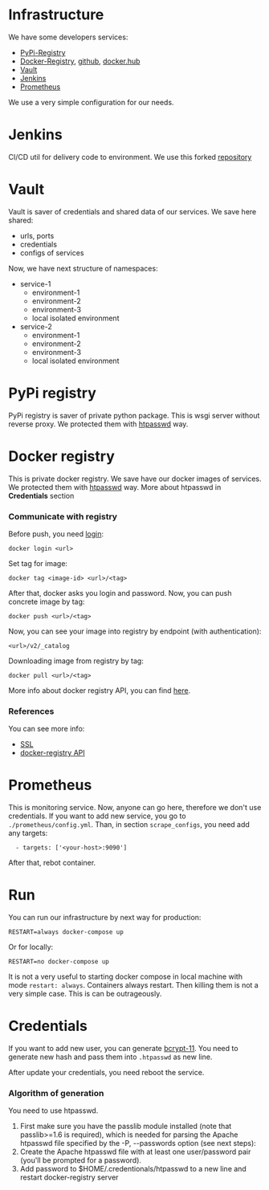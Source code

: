 # Infrastructure

We have some developers services:

- [PyPi-Registry](https://github.com/pypiserver/pypiserver)
- [Docker-Registry](https://docs.docker.com/registry/), [github](https://github.com/docker/distribution), [docker.hub](https://hub.docker.com/_/registry)
- [Vault](https://github.com/hashicorp)
- [Jenkins](https://www.jenkins.io/)
- [Prometheus](https://prometheus.io/)

We use a very simple configuration for our needs.

# Jenkins

CI/CD util for delivery code to environment. We use this forked [repository](https://github.com/U-Company/jenkins-docker-in-docker)

# Vault

Vault is saver of credentials and shared data of our services. We save here shared: 

- urls, ports
- credentials
- configs of services

Now, we have next structure of namespaces:

- service-1
    - environment-1
    - environment-2
    - environment-3
    - local isolated environment
- service-2
    - environment-1
    - environment-2
    - environment-3
    - local isolated environment
    
# PyPi registry

PyPi registry is saver of private python package. This is wsgi server without reverse proxy. We protected them with 
[htpasswd](https://httpd.apache.org/docs/2.4/programs/htpasswd.html) way. 

# Docker registry

This is private docker registry. We save have our docker images of services. We protected them with 
[htpasswd](https://httpd.apache.org/docs/2.4/programs/htpasswd.html) way. More about htpasswd in **Credentials** section

### Communicate with registry

Before push, you need [login](https://docs.docker.com/engine/reference/commandline/login/):

    docker login <url>
    
Set tag for image:

    docker tag <image-id> <url>/<tag>

After that, docker asks you login and password. Now, you can push concrete image by tag:

    docker push <url>/<tag>
    
Now, you can see your image into registry by endpoint (with authentication):

    <url>/v2/_catalog
   
Downloading image from registry by tag:

    docker pull <url>/<tag>
    
More info about docker registry API, you can find [here](https://docs.docker.com/registry/spec/api/).
    
### References

You can see more info:

* [SSL](https://habr.com/ru/post/320884/)
* [docker-registry API](https://docs.docker.com/registry/spec/api/) 

# Prometheus

This is monitoring service. Now, anyone can go here, therefore we don't use credentials. If you want to add new service, you go to `./prometheus/config.yml`. Than, in section `scrape_configs`, you need add any targets:

      - targets: ['<your-host>:9090']
      
After that, rebot container.

# Run

You can run our infrastructure by next way for production:

    RESTART=always docker-compose up
    
Or for locally:

    RESTART=no docker-compose up

It is not a very useful to starting docker compose in local machine with mode `restart: always`. Containers always 
restart. Then killing them is not a very simple case. This is can be outrageously.

# Credentials

If you want to add new user, you can generate [bcrypt-11](http://aspirine.org/htpasswd_en.html). You need to generate 
new hash and pass them into `.htpasswd` as new line.

After update your credentials, you need reboot the service.

### Algorithm of generation

You need to use htpasswd. 

1. First make sure you have the passlib module installed (note that passlib>=1.6 is required), which is needed for 
parsing the Apache htpasswd file specified by the -P, --passwords option (see next steps):
2. Create the Apache htpasswd file with at least one user/password pair (you'll be prompted for a password).
3. Add password to $HOME/.credentionals/htpasswd to a new line and restart docker-registry server

